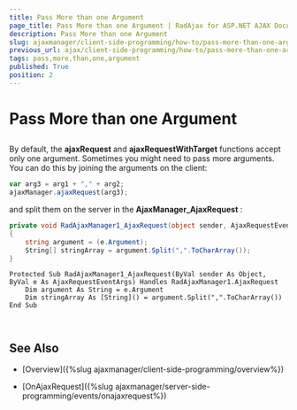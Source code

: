 ```yaml
---
title: Pass More than one Argument
page_title: Pass More than one Argument | RadAjax for ASP.NET AJAX Documentation
description: Pass More than one Argument
slug: ajaxmanager/client-side-programming/how-to/pass-more-than-one-argument
previous_url: ajax/client-side-programming/how-to/pass-more-than-one-argument
tags: pass,more,than,one,argument
published: True
position: 2
---
```


# Pass More than one Argument



## 

By default, the **ajaxRequest** and **ajaxRequestWithTarget** functions accept only one argument. Sometimes you might need to pass more arguments. You can do this by joining the arguments on the client:

````JavaScript
var arg3 = arg1 + "," + arg2;
ajaxManager.ajaxRequest(arg3);
````



and split them on the server in the **AjaxManager_AjaxRequest** :



````C#
private void RadAjaxManager1_AjaxRequest(object sender, AjaxRequestEventArgs e)
{
	string argument = (e.Argument);
	String[] stringArray = argument.Split(",".ToCharArray());
}			
````
````VB.NET
Protected Sub RadAjaxManager1_AjaxRequest(ByVal sender As Object, ByVal e As AjaxRequestEventArgs) Handles RadAjaxManager1.AjaxRequest
	Dim argument As String = e.Argument
	Dim stringArray As [String]() = argument.Split(",".ToCharArray())
End Sub
	
	
````


## See Also

 * [Overview]({%slug ajaxmanager/client-side-programming/overview%})

 * [OnAjaxRequest]({%slug ajaxmanager/server-side-programming/events/onajaxrequest%})
